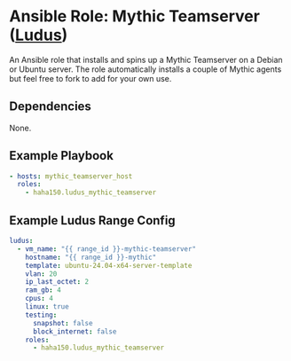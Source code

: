 # Ansible Role: Mythic Teamserver ([Ludus](https://ludus.cloud))

An Ansible role that installs and spins up a Mythic Teamserver on a Debian or Ubuntu server. The role automatically installs a couple of Mythic agents but feel free to fork to add for your own use.

## Dependencies

None.

## Example Playbook

```yaml
- hosts: mythic_teamserver_host
  roles:
    - haha150.ludus_mythic_teamserver
```

## Example Ludus Range Config

```yaml
ludus:
  - vm_name: "{{ range_id }}-mythic-teamserver"
    hostname: "{{ range_id }}-mythic"
    template: ubuntu-24.04-x64-server-template
    vlan: 20
    ip_last_octet: 2
    ram_gb: 4
    cpus: 4
    linux: true
    testing:
      snapshot: false
      block_internet: false
    roles:
      - haha150.ludus_mythic_teamserver
```

